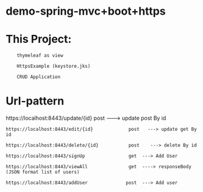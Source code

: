 # demo-spring-mvc+boot+https 


# This Project:
        
        thymeleaf as view 
        
        HttpsExample (keystore.jks)
 
        CRUD Application
        
        
# Url-pattern

   https://localhost:8443/update/{id}            post   ---> update post By id
  
    https://localhost:8443/edit/{id}             post   ---> update get By id
    
    https://localhost:8443/delete/{id}           post    ---> delete By id
  
    https://localhost:8443/signUp                get  ---> Add User
    
    https://localhost:8443/viewAll               get  ----> responseBody (JSON format list of users)
    
    https://localhost:8443/addUser              post  ---> Add user
   
    
   
   

         
